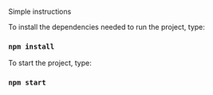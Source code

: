 Simple instructions

To install the dependencies needed to run the project, type:

### `npm install`

To start the project, type:

### `npm start`

